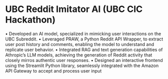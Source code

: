 # UBC Reddit Imitator AI (UBC CIC Hackathon)
• Developed an AI model, specialized in mimicking user interactions on the UBC Subreddit.
• Leveraged PRAW, a Python Reddit API Wrapper, to extract user post history and comments, enabling the model
to understand and replicate user behavior.
• Integrated RAG and text generation capabilities of Athropic’s LLM models, achieving the generation of Reddit
activity that closely mirros authentic user responses.
• Designed an interactive frontend using the Streamlit Python library, seamlessly integrated with the Amazon API
Gateway to accept and process user input
